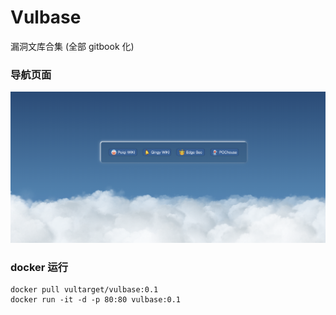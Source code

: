 # Vulbase

漏洞文库合集 (全部 gitbook 化)

### 导航页面

![](./img/index.png)

### docker 运行

```
docker pull vultarget/vulbase:0.1
docker run -it -d -p 80:80 vulbase:0.1
```
